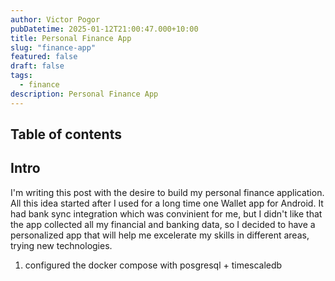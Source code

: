 ```yaml
---
author: Victor Pogor
pubDatetime: 2025-01-12T21:00:47.000+10:00
title: Personal Finance App
slug: "finance-app"
featured: false
draft: false
tags:
  - finance
description: Personal Finance App
---
```


## Table of contents

## Intro

I'm writing this post with the desire to build my personal finance application.
All this idea started after I used for a long time one Wallet app for Android.
It had bank sync integration which was convinient for me,
but I didn't like that the app collected all my financial and banking data, so I decided to have a personalized app that will help me excelerate my skills in
different areas, trying new technologies.

1. configured the docker compose with posgresql + timescaledb
